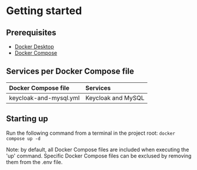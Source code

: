 # Getting started
## Prerequisites
- [Docker Desktop](https://docs.docker.com/desktop/install/)
- [Docker Compose](https://docs.docker.com/compose/install/)

## Services per Docker Compose file
| Docker Compose file         | Services                                                     |
|:----------------------------|:-------------------------------------------------------------|
| keycloak-and-mysql.yml      | Keycloak and MySQL                                           |

## Starting up
Run the following command from a terminal in the project root: ```docker compose up -d```

Note: by default, all Docker Compose files are included when executing the 'up' command. Specific Docker Compose files can be exclused by removing them from the .env file.
